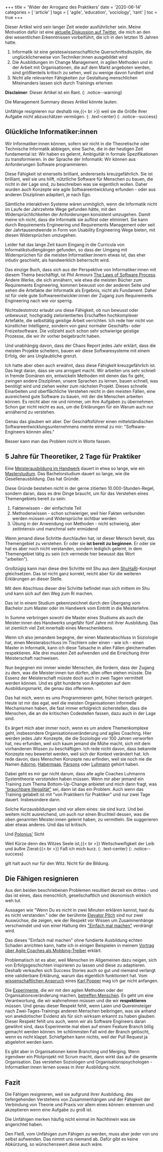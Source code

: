 +++
title = 'Wider der Arroganz des Praktikers'
date = '2020-06-14'
categories = [ 'article' ]
tags = [ 'agile', 'education', 'sociology', 'rant' ]
toc = true
+++

Dieser Artikel wird sein langer Zeit wieder ausführlicher sein.
Meine Motivation dafür ist eine [aktuelle Diskussion auf Twitter](https://twitter.com/GerritBeine/status/1271495596399042560?s=20), die mich an den drei wesentlichen Erkenntnissen vorbeiführt, die ich in den letzten 15 Jahren hatte.
<!--more-->

1. Informatik ist eine geisteswissenschaftliche Querschnittsdisziplin, die unglücklicherweise von Techniker:innen ausgebildet wird
2. Die Ausbildungen im Change Management, in agilen Methoden und in der Arbeit mit Organisationen, die auf dem Markt angeboten werden, sind größtenteils kritisch zu sehen, weil zu wenige davon fundiert sind
3. Nicht alle relevanten Fähigkeiten zur Gestaltung menschlichen Miteinanders lassen sich durch Trainings erlernen

**Disclaimer**: Dieser Artikel ist ein Rant.
{: .notice--warning}

Die Management Summary dieses Artikel könnte lauten:

Unfähige resignieren nur deshalb nie,{{< br >}}
weil sie die Größe ihrer Aufgabe nicht abzuschätzen vermögen.
{: .text-center}
{: .notice--success}

## Glückliche Informatiker:innen

Wir Informatiker:innen können, sofern wir nicht in die Theoretische oder Technische Informatik abbiegen, eine Sache, die in der heutigen Zeit fundamental ist:
Wir haben es gelernt, Ambiguität in formale Spezifikationen zu transformieren.
In der Sprache der Informatik: Wir können aus Anforderungen Software programmieren.

Diese Fähigkeit ist einerseits brilliant, andererseits kreuzgefährlich.
Sie ist brilliant, weil sie uns hilft, nütztliche Software für Menschen zu bauen, die nicht in der Lage sind, zu beschreiben was sie eigentlich wollen.
Daher wurden auch Konzepte wie agile Softwareentwicklung erfunden - oder aus anderen Disziplinen adaptiert, je nach Ego.

Sämtliche interaktiven Systeme wären unmöglich, wenn die Informatik nicht im Laufe der Jahrzehnte Wege gefunden hätte, mit den Widersprüchlichkeiten der Anforderungen konsistent umzugehen.
Damit meine ich nicht, dass die Informatik sie auflöst oder eliminiert.
Sie kann durch Requirements Engineering und Requirements Management oder seit der Jahrtausendwende in Form von Usability Engineering Wege bieten, mit diesen Widersprüchen umzugehen.

Leider hat das lange Zeit kaum Eingang in die Curricula von Informatikstudiengängen gefunden, so dass der Umgang mit Widersprüchen für die meisten Informatiker:innern etwas ist, das eher intiutiv geschieht, als handwerklich beherrscht wird.

Das einzige Buch, dass sich aus der Perspektive von Informatiker:innen mit diesem Thema beschäftigt, ist Phil Armours [The Laws of Software Process](https://www.goodreads.com/book/show/1208004.The_Laws_Of_Software_Process).
Andere Werke, die sich annähern, wie etwa die meisten Bücher zum Requirements Engineering, kommen bewusst von der anderen Seite und sehen die Artefakte der Informatik als Ergebnis, nicht als Fundament.
Daher ist für viele gute Softwareentwickler:innen der Zugang zum Requirements Engineering nach wie vor sperrig.

Nichtsdestotrotz erlaubt uns diese Fähigkeit, ob nun bewusst oder unbewusst, hochgradig zielorientiertes Erschaffen hochkomplexer Artefakte, die selbsttätig geistige Arbeit verrichten.
Ich rede hier nicht von künstlicher Intelligenz, sondern von ganz normaler Geschäfts- oder Freizeitsoftware.
Die vollzieht auch schon sehr schwierige geistige Prozesse, die wir ihr vorher beigebracht haben.

Und unabhängig davon, dass der Chaos Report jedes Jahr erklärt, dass die meisten Projekte scheitern, bauen wir diese Softwaresysteme mit einem Erfolg, der ans Unglaubliche grenzt.

Ich hatte aber oben auch erwähnt, dass diese Fähigkeit kreuzgefährlich ist.
Das liegt daran, dass sie uns arrogant macht.
Wir arbeiten uns sehr schnell in fremde Domänen ein, entwickeln Methoden mit denen das fix geht, zwingen andere Disziplinen, unsere Sprachen zu lernen, bauen schnell, was benötigt wird und ziehen weiter zum nächsten Projekt.
Dieses schnelle Einarbeiten und oberflächliche Verstehen reicht in den meisten Fällen, eine ausreichend gute Software zu bauen, mit der die Menschen arbeiten können.
Es reicht aber nie und nimmer, um ihre Aufgaben zu übernehmen.
Schon gar nicht reicht es aus, um die Erklärungen für ein Warum auch nur annähernd zu verstehen.

Genau das glauben wir aber.
Der Geschäftsführer einen mittelständischen Softwareentwicklungsunternehmens meinte einmal zu mir: "Software-Engineers können alles."

Besser kann man das Problem nicht in Worte fassen.

## 5 Jahre für Theoretiker, 2 Tage für Praktiker

Eine [Meisterausbildung im Handwerk](https://de.wikipedia.org/wiki/Handwerksmeister) dauert in etwa so lange, wie ein [Masterstudium](https://de.wikipedia.org/wiki/Master).
Das Bachelorstudium dauert so lange, wie die Gesellenausbildung.
Das hat Gründe.

Diese Gründe bestehen nicht in der gerne zitierten 10.000-Stunden-Regel, sondern daran, dass es drei Dinge braucht, um für das Verstehen eines Themengebiets bereit zu sein:

1. Faktenwissen - der einfachste Teil
2. Methodenwissen - schon schwieriger, weil hier Fakten verbunden werden müssen und Widersprüche sichtbar werden
3. Übung in der Anwendung von Methoden - nicht schwierig, aber zeitintensiv und manchmal sehr ermüdend

Wenn jemand diese Schritte durchlaufen hat, ist dieser Mensch bereit, das Themengebiet zu verstehen.
Er oder sie **ist bereit zu beginnen**.
Er oder sie hat es aber noch nicht verstanden, sondern lediglich gelernt, in dem Themengebiet tätig zu sein (ich vermeide hier bewusst das Wort "arbeiten").

Großzügig kann man diese drei Schritte mit Shu aus dem [ShuHaRi](https://en.wikipedia.org/wiki/Shuhari)-Konzept gleichsetzen.
Das ist nicht ganz korrekt, reicht aber für die weiteren Erklärungen an dieser Stelle.

Mit dem Abschluss dieser drei Schritte befindet man sich mittem im Shu und kann sich auf den Weg zum Ri machen.

Das ist in einem Studium gekennzeichnet durch den Übergang vom Bachelor zum Master oder im Handwerk vom Eintritt in die Meisterlehre.

In Summe verbringen sowohl die Master eines Studiums als auch die Meister:innen des Handwerks ungefähr fünf Jahre mit ihrer Ausbildung.
Das ist ziemlich viel Zeit innerhalb eines Menschenlebens.

Wenn ich also jemandem begegne, der einen Masterabschluss in Soziologie hat, einen Meisterabschluss im Tischlern oder einen - wie ich - einen Master in Informatik, kann ich diese Tatsache in allen Fällen gleichermaßen respektieren.
Alle drei mussten Zeit aufwenden und die Erreichung ihrer Meisterschaft nachweisen.

Nun begegnen mir immer wieder Menschen, die fordern, dass der Zugang zu dem, was die Meister:innen tun dürfen, allen offen stehen müsste.
Die Essenz der Meisterschaft müsste doch auch in zwei Tagen vermittelt werden können.
Und es gibt hunderte von Angeboten auf dem Ausbildungsmarkt, die genau das offerieren.

Das hat mich, wenn es ums Programmieren geht, früher tierisch geärgert.
Heute ist mir das egal, weil die meisten Organisationen informelle Mechanismen haben, die fast immer erfolgreich sicherstellen, dass die Menschen, die an die kritischen Codestellen fassen, dazu auch in der Lage sind.

Es ärgert mich aber immer noch, wenn es um andere Themenkomplexe geht, insbesondere Organisationsveränderung und agiles Coaching.
Hier werden jedes Jahr Konzepte, die die Soziologie vor 100 Jahren verworfen hat, neu erfunden, weil sich kaum jemand die Mühe macht, sich mit dem vorhandenen Wissen zu beschäftigen.
Ich rede nicht davon, dass bekannte Konzepte neu bewertet werden, weil sich der Kontext verändert hat.
Ich rede davon, dass Menschen Konzepte neu erfinden, weil sie noch nie die Namen [Adorno](https://de.wikipedia.org/wiki/Theodor_W._Adorno), [Habermaas](https://de.wikipedia.org/wiki/J%C3%BCrgen_Habermas), [Parsons](https://de.wikipedia.org/wiki/Talcott_Parsons) oder [Luhmann](https://de.wikipedia.org/wiki/Niklas_Luhmann) gehört haben.

Dabei geht es mir gar nicht darum, dass alle agile Coaches Luhmanns Systemtheorie *verstanden* haben müssen.
Wenn mir aber jemand ein Training zum Thema Bottom-Up-Change anbietet und mich dann fragt, was ["brauchbare Illegalität"](https://de.wikipedia.org/wiki/Brauchbare_Illegalit%C3%A4t) sei, dann ist das ein Problem.
Auch wenn das Training gelabelt ist mit "von Praktikern für Praktiker" und nur zwei Tage dauert.
Insbesondere dann.

Solche Kurzausbildungen sind vor allem eines: sie sind kurz.
Und bei weitem nicht ausreichend, um auch nur einen Bruchteil dessen, was die oben genannten Meister:innen gelernt haben, zu vermitteln.
Sie suggerieren aber etwas anderes.
Und das ist kritisch.

Und [Polonius'](https://www.projekt-gutenberg.org/shakespr/hamlet-s/chap02.html) Sicht

Weil Kürze denn des Witzes Seele ist,{{< br >}}
Weitschweifigkeit der Leib und äußre Zierat:{{< br >}}
Faß ich mich kurz.
{: .text-center}
{: .notice--success}

gilt halt auch nur für den Witz.
Nicht für die Bildung.

## Die Fähigen resignieren

Aus den beiden beschriebenen Problemen resultiert derzeit ein drittes - und das ist eines, dass menschlich, gesellschaftlich und ökonomisch wirklich weh tut.

Aussagen wie "Wenn Du es nicht in zwei Minuten erklären kannst, hast du es nicht verstanden." oder der berühmte [Elevator Pitch](https://de.wikipedia.org/wiki/Elevator_Pitch) sind nur zwei Auswüchse, die zeigen, wie der Respekt vor Wissen um Zusammenhänge verschwindet und von einer Haltung des ["Einfach mal machen"](https://www.inspectandadapt.de/einfach-mal-machen/) verdrängt wird.

Das dieses "Einfach mal machen" ohne fundierte Ausbildung echten Schaden anrichten kann, hatte ich in einigen Beispielen in meinem [Vortrag über Agile Coaches als Mobbing-Treiber](https://www.youtube.com/watch?v=ERLZTD58NlI&list=PLl4NFxSafINJdsDeOG1YdkXo7QknK-dQn&index=7) erklärt.

Problematisch ist es aber, weil Menschen im Allgemeinen dazu neigen, sich von Erfolgsgeschichten inspirieren zu lassen und diese zu adaptieren.
Deshalb verkaufen sich Success Stories auch so gut und niemand verlangt eine validierbare Erklärung, warum das eigentlich funktioniert hat.
Vom [wissenschaftlichen Anspruch](https://de.wikipedia.org/wiki/Falsifikationismus) eines [Karl Popper](https://de.wikipedia.org/wiki/Karl_Popper) mag ich gar nicht anfangen.

Die [Experimente](https://de.wikipedia.org/wiki/Experiment), die wir mit den agilen Methoden oder der Organisationsveränderung machen, [betreffen Menschen](https://www.inspectandadapt.de/keine-experimente/).
Es geht um eine Verantwortung, die wir wahrnehmen müssen und die wir **respektieren** müssen.
Und genau dieser Respekt fehlt, wenn Laien und Quereinsteiger nach Zwei-Tages-Trainings anderen Menschen beibringen, was sie anhand von anekdotischer Evidenz als für sich wirksam erkannt zu haben glauben.
Dieser Respekt fehlt uns auch, wenn wir als Software Engineers daran gewöhnt sind, dass Experimente mal eben auf einem Feature Branch billig gemacht werden können.
Im schlimmsten Fall wird der Branch gelöscht, wenn es nicht klappt.
Schiefgehen kann nichts, weil der Pull Request ja abgelehnt werden kann.

Es gibt aber in Organisationen keine Branching und Merging.
Wenn irgendwer ein Pilotprojekt mit Scrum macht, dann wirkt das auf die gesamte Organisation.
Das verstehen Soziologen und Organisationspsychologen - Informatiker:innen lernen sowas in ihrer Ausbildung nicht.

## Fazit

Die Fähigen resignieren, weil sie aufgrund ihrer Ausbildung, des tiefergehenden Verstehens von Zusammenhängen und der Fähigkeit der Verbindung von Theorie und Praxis vor allem eines können: erkennen und akzeptieren wenn eine Aufgabe zu groß ist.

Die Unfähigen merken häufig nicht einmal im Nachhinein was sie angerichtet haben.

Den Fleiß, vom Unfähigen zum Fähigen zu werden, muss aber jeder von uns selbst aufwenden.
Das nimmt uns niemand ab.
Dafür gibt es keine Abkürzung, so wünschenswert diese auch wäre.
